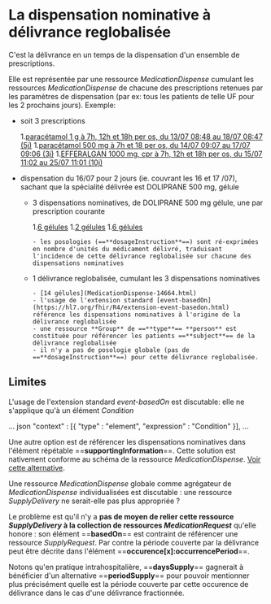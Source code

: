 # La dispensation nominative à délivrance reglobalisée

C'est la délivrance en un temps de la dispensation d'un ensemble de prescriptions.

Elle est représentée par une ressource *MedicationDispense* cumulant les ressources *MedicationDispense* de chacune des prescriptions retenues par les paramètres de dispensation (par ex: tous les patients de telle UF pour les 2 prochains jours).
Exemple:

- soit 3 prescriptions

   1.[paracétamol 1 g à 7h, 12h et 18h per os, du 13/07 08:48 au 18/07 08:47 (5j)](MedicationRequest-14654.html)
   1.[paracétamol 500 mg à 7h et 18 per os, du 14/07 09:07 au 17/07 09:06 (3j)](MedicationRequest-14659.html)
   1.[EFFERALGAN 1000 mg, cpr à 7h, 12h et 18h per os, du 15/07 11:02 au 25/07 11:01 (10j)](MedicationRequest-14660.html)

- dispensation du 16/07 pour 2 jours (ie. couvrant les 16 et 17 /07), sachant que la spécialité délivrée est DOLIPRANE 500 mg, gélule

  - 3 dispensations nominatives, de DOLIPRANE 500 mg gélule, une par prescription courante

    1.[6 gélules](MedicationDispense-14661.html)
    1.[2 gélules](MedicationDispense-14662.html)
    1.[6 gélules](MedicationDispense-14663.html)

        - les posologies (==**dosageInstruction**==) sont ré-exprimées en nombre d'unités du médicament délivré, traduisant l'incidence de cette délivrance reglobalisée sur chacune des dispensations nominatives

  - 1 délivrance reglobalisée, cumulant les 3 dispensations nominatives

        - [14 gélules](MedicationDispense-14664.html)
        - l'usage de l'extension standard [event-basedOn](https://hl7.org/fhir/R4/extension-event-basedon.html) référence les dispensations nominatives à l'origine de la délivrance reglobalisée
        - une ressource **Group** de ==**type**== **person** est constituée pour référencer les patients ==**subject**== de la délivrance reglobalisée
        - il n'y a pas de posologie globale (pas de ==**dosageInstruction**==) pour cette délivrance reglobalisée.

## Limites

L'usage de l'extension standard *event-basedOn* est discutable: elle ne s'applique qu'à un élément *Condition*

... json
  "context" : [{
    "type" : "element",
    "expression" : "Condition"
  }],
  ...

Une autre option est de référencer les dispensations nominatives dans l'élément répétable ==**supportingInformation**==. Cette solution est nativement conforme au schéma de la ressource *MedicationDispense*. [Voir cette alternative](MedicationDispense-14665.html).

Une ressource *MedicationDispense* globale comme agrégateur de *MedicationDispense* individualisées est discutable : une ressource *SupplyDelivery* ne serait-elle pas plus appropriée ?

Le problème est qu'il n'y a **pas de moyen de relier cette ressource *SupplyDelivery* à la collection de ressources *MedicationRequest*** qu'elle honore : son élément ==**basedOn**== est contraint de référencer une ressource *SupplyRequest*. Par contre la période couverte par la délivrance peut être décrite dans l'élément ==**occurence\[x\]:occurrencePeriod**==.

Notons qu'en pratique intrahospitalière, ==**daysSupply**== gagnerait à bénéficier d'un alternative ==**periodSupply**== pour pouvoir mentionner plus précisément quelle est la période couverte par cette occurence de délivrance dans le cas d'une délivrance fractionnée.
